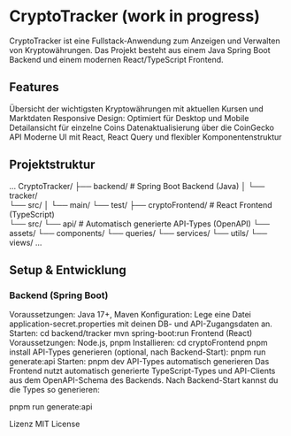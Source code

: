 # CryptoTracker (work in progress)
CryptoTracker ist eine Fullstack-Anwendung zum Anzeigen und Verwalten von Kryptowährungen. Das Projekt besteht aus einem Java Spring Boot Backend und einem modernen React/TypeScript Frontend.

## Features
Übersicht der wichtigsten Kryptowährungen mit aktuellen Kursen und Marktdaten
Responsive Design: Optimiert für Desktop und Mobile
Detailansicht für einzelne Coins
Datenaktualisierung über die CoinGecko API
Moderne UI mit React, React Query und flexibler Komponentenstruktur
## Projektstruktur
...
CryptoTracker/ ├── backend/ # Spring Boot Backend (Java) │ 
                └── tracker/  
                  └── src/ │ 
                    └── main/ 
                    └── test/ 
              ├── cryptoFrontend/ # React Frontend (TypeScript)  
                └── src/ 
                  └── api/ # Automatisch generierte API-Types (OpenAPI)
                  └── assets/ 
                  └── components/
                  └── queries/ 
                  └── services/
                  └── utils/
                  └── views/ 
...

## Setup & Entwicklung
### Backend (Spring Boot)
Voraussetzungen: Java 17+, Maven
Konfiguration:
Lege eine Datei application-secret.properties mit deinen DB- und API-Zugangsdaten an.
Starten: cd backend/tracker mvn spring-boot:run
Frontend (React)
Voraussetzungen: Node.js, pnpm
Installieren: cd cryptoFrontend pnpm install
API-Types generieren (optional, nach Backend-Start): pnpm run generate:api
Starten: pnpm dev
API-Types automatisch generieren
Das Frontend nutzt automatisch generierte TypeScript-Types und API-Clients aus dem OpenAPI-Schema des Backends.
Nach Backend-Start kannst du die Types so generieren:

pnpm run generate:api


Lizenz
MIT License
